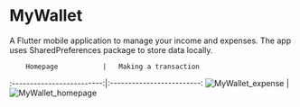 # MyWallet

A Flutter mobile application to manage your income and expenses. 
The app uses SharedPreferences package to store data locally.

        Homepage           |   Making a transaction
:-------------------------:|:-------------------------:
![MyWallet_expense](https://user-images.githubusercontent.com/84242585/166568302-28f01f2a-a404-4220-be2d-9f13ff818fb8.png)
   |  ![MyWallet_homepage](https://user-images.githubusercontent.com/84242585/166568463-be3c181e-5855-4ee6-a33e-43a3ddbdb51f.png)